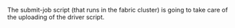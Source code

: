 The submit-job script (that runs in the fabric cluster) is going to take care of the uploading of the driver script.
